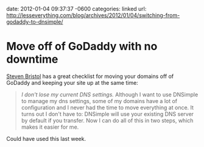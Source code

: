 date: 2012-01-04 09:37:37 -0600
categories: linked
url: http://lesseverything.com/blog/archives/2012/01/04/switching-from-godaddy-to-dnsimple/

# Move off of GoDaddy with no downtime

[Steven Bristol](http://twitter.com/stevenbristol) has a great checklist for moving your domains off of
GoDaddy and keeping your site up at the same time:

> *I don't lose my current DNS settings.* Although I want to use DNSimple
> to manage my dns settings, some of my domains have a lot of
> configuration and I never had the time to move everything at once. It
> turns out I don't have to: DNSimple will use your existing DNS server
> by default if you transfer. Now I can do all of this in two steps,
> which makes it easier for me.

Could have used this last week.
